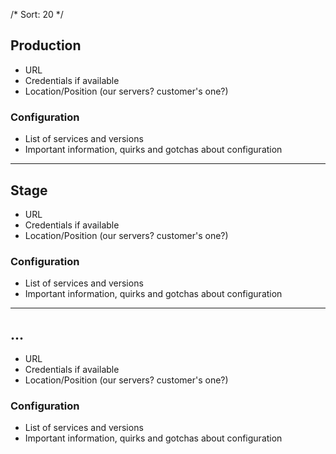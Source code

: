 /*
Sort: 20
*/

## Production

* URL
* Credentials if available
* Location/Position (our servers? customer's one?)

### Configuration

* List of services and versions
* Important information, quirks and gotchas about configuration

***

## Stage

* URL
* Credentials if available
* Location/Position (our servers? customer's one?)

### Configuration

* List of services and versions
* Important information, quirks and gotchas about configuration

***

## ...

* URL
* Credentials if available
* Location/Position (our servers? customer's one?)

### Configuration

* List of services and versions
* Important information, quirks and gotchas about configuration

